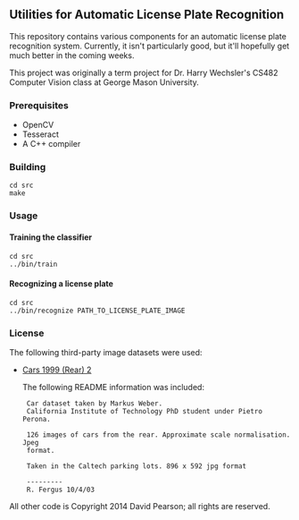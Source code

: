 ## Utilities for Automatic License Plate Recognition ##

This repository contains various components for an automatic license plate recognition system. Currently, it isn't particularly good, but it'll hopefully get much better in the coming weeks.

This project was originally a term project for Dr. Harry Wechsler's CS482 Computer Vision class at George Mason University.

### Prerequisites ###

* OpenCV
* Tesseract
* A C++ compiler

### Building ###

	cd src
	make

### Usage ###

#### Training the classifier ####

	cd src
	../bin/train

#### Recognizing a license plate ####

	cd src
	../bin/recognize PATH_TO_LICENSE_PLATE_IMAGE

### License ###

The following third-party image datasets were used:

* [Cars 1999 (Rear) 2](http://www.vision.caltech.edu/html-files/archive.html)

   The following README information was included:

       Car dataset taken by Markus Weber.
       California Institute of Technology PhD student under Pietro Perona.

       126 images of cars from the rear. Approximate scale normalisation. Jpeg
       format.

       Taken in the Caltech parking lots. 896 x 592 jpg format

       ---------
       R. Fergus 10/4/03

All other code is Copyright 2014 David Pearson; all rights are reserved.